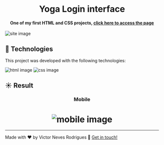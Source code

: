 <h1 align="center">
    <br>
    Yoga Login interface
</h1>

<h4 align="center">
 One of my first HTML and CSS projects, <a href="https://victorurbanfashion.netlify.app/">click here to access the page</a>
</h4>

<img align="center" src="https://i.imgur.com/zn1q1Cz.png" alt="site image"/>

## :rocket: Technologies

This project was developed with the following technologies:


<span><img src="https://img.shields.io/badge/HTML5-E34F26?style=for-the-badge&logo=html5&logoColor=white" alt="html image" /></span>
<span><img src="https://img.shields.io/badge/CSS3-1572B6?style=for-the-badge&logo=css3&logoColor=white" alt="css image" /></span>

## :sunny: Result


<h3 align="center">Mobile</h3>
<h1 align="center">
    <img  alt="mobile image" src="https://i.imgur.com/9coRxij.gif" />
    <br>
</h1>

----

Made with ♥ by Victor Neves Rodrigues :wave: [Get in touch!](https://www.linkedin.com/in/victorneves18/)
 
